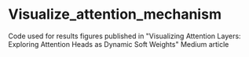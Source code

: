 # Visualize_attention_mechanism
Code used for results figures published in "Visualizing Attention Layers: Exploring Attention Heads as Dynamic Soft Weights" Medium article
